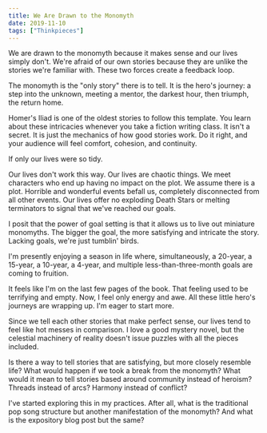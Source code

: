 ```yaml
---
title: We Are Drawn to the Monomyth
date: 2019-11-10
tags: ["Thinkpieces"]
---
```


We are drawn to the monomyth because it makes sense and our lives simply don't. We're afraid of our own stories because they are unlike the stories we're familiar with. These two forces create a feedback loop.

The monomyth is the "only story" there is to tell. It is the hero's journey: a step into the unknown, meeting a mentor, the darkest hour, then triumph, the return home.

Homer's Iliad is one of the oldest stories to follow this template. You learn about these intricacies whenever you take a fiction writing class. It isn't a secret. It is just the mechanics of how good stories work. Do it right, and your audience will feel comfort, cohesion, and continuity.

If only our lives were so tidy.

Our lives don't work this way. Our lives are chaotic things. We meet characters who end up having no impact on the plot. We assume there is a plot. Horrible and wonderful events befall us, completely disconnected from all other events. Our lives offer no exploding Death Stars or melting terminators to signal that we've reached our goals.

I posit that the power of goal setting is that it allows us to live out miniature monomyths. The bigger the goal, the more satisfying and intricate the story. Lacking goals, we're just tumblin' birds.

I'm presently enjoying a season in life where, simultaneously, a 20-year, a 15-year, a 10-year, a 4-year, and multiple less-than-three-month goals are coming to fruition.

It feels like I'm on the last few pages of the book. That feeling used to be terrifying and empty. Now, I feel only energy and awe. All these little hero's journeys are wrapping up. I'm eager to start more.

Since we tell each other stories that make perfect sense, our lives tend to feel like hot messes in comparison. I love a good mystery novel, but the celestial machinery of reality doesn't issue puzzles with all the pieces included.

Is there a way to tell stories that are satisfying, but more closely resemble life? What would happen if we took a break from the monomyth? What would it mean to tell stories based around community instead of heroism? Threads instead of arcs? Harmony instead of conflict?

I've started exploring this in my practices. After all, what is the traditional pop song structure but another manifestation of the monomyth? And what is the expository blog post but the same?
